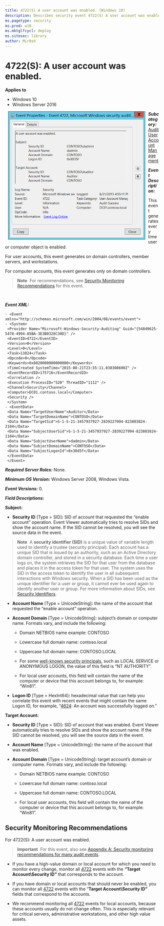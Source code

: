 ```yaml
---
title: 4722(S) A user account was enabled. (Windows 10)
description: Describes security event 4722(S) A user account was enabled.
ms.pagetype: security
ms.prod: w10
ms.mktglfcycl: deploy
ms.sitesec: library
author: Mir0sh
---
```


# 4722(S): A user account was enabled.

**Applies to**
-   Windows 10
-   Windows Server 2016


<img src="images/event-4722.png" alt="Event 4722 illustration" width="449" height="420" hspace="10" align="left" />

***Subcategory:***&nbsp;[Audit User Account Management](audit-user-account-management.md)

***Event Description:***

This event generates every time user or computer object is enabled.

For user accounts, this event generates on domain controllers, member servers, and workstations.

For computer accounts, this event generates only on domain controllers.

> **Note**&nbsp;&nbsp;For recommendations, see [Security Monitoring Recommendations](#security-monitoring-recommendations) for this event.

<br clear="all">

***Event XML:***
```
- <Event xmlns="http://schemas.microsoft.com/win/2004/08/events/event">
- <System>
 <Provider Name="Microsoft-Windows-Security-Auditing" Guid="{54849625-5478-4994-A5BA-3E3B0328C30D}" /> 
 <EventID>4722</EventID> 
 <Version>0</Version> 
 <Level>0</Level> 
 <Task>13824</Task> 
 <Opcode>0</Opcode> 
 <Keywords>0x8020000000000000</Keywords> 
 <TimeCreated SystemTime="2015-08-21T23:55:11.038308600Z" /> 
 <EventRecordID>175716</EventRecordID> 
 <Correlation /> 
 <Execution ProcessID="520" ThreadID="1112" /> 
 <Channel>Security</Channel> 
 <Computer>DC01.contoso.local</Computer> 
 <Security /> 
 </System>
- <EventData>
 <Data Name="TargetUserName">Auditor</Data> 
 <Data Name="TargetDomainName">CONTOSO</Data> 
 <Data Name="TargetSid">S-1-5-21-3457937927-2839227994-823803824-2104</Data> 
 <Data Name="SubjectUserSid">S-1-5-21-3457937927-2839227994-823803824-1104</Data> 
 <Data Name="SubjectUserName">dadmin</Data> 
 <Data Name="SubjectDomainName">CONTOSO</Data> 
 <Data Name="SubjectLogonId">0x30d5f</Data> 
 </EventData>
 </Event>

```

***Required Server Roles:*** None.

***Minimum OS Version:*** Windows Server 2008, Windows Vista.

***Event Versions:*** 0.

***Field Descriptions:***

**Subject:**

-   **Security ID** \[Type = SID\]**:** SID of account that requested the “enable account” operation. Event Viewer automatically tries to resolve SIDs and show the account name. If the SID cannot be resolved, you will see the source data in the event.

> **Note**&nbsp;&nbsp;A **security identifier (SID)** is a unique value of variable length used to identify a trustee (security principal). Each account has a unique SID that is issued by an authority, such as an Active Directory domain controller, and stored in a security database. Each time a user logs on, the system retrieves the SID for that user from the database and places it in the access token for that user. The system uses the SID in the access token to identify the user in all subsequent interactions with Windows security. When a SID has been used as the unique identifier for a user or group, it cannot ever be used again to identify another user or group. For more information about SIDs, see [Security Identifiers](https://msdn.microsoft.com/en-us/library/windows/desktop/aa379571(v=vs.85).aspx).

-   **Account Name** \[Type = UnicodeString\]**:** the name of the account that requested the “enable account” operation.

-   **Account Domain** \[Type = UnicodeString\]**:** subject’s domain or computer name. Formats vary, and include the following:

    -   Domain NETBIOS name example: CONTOSO

    -   Lowercase full domain name: contoso.local

    -   Uppercase full domain name: CONTOSO.LOCAL

    -   For some [well-known security principals](https://support.microsoft.com/en-us/kb/243330), such as LOCAL SERVICE or ANONYMOUS LOGON, the value of this field is “NT AUTHORITY”.

    -   For local user accounts, this field will contain the name of the computer or device that this account belongs to, for example: “Win81”.

-   **Logon ID** \[Type = HexInt64\]**:** hexadecimal value that can help you correlate this event with recent events that might contain the same Logon ID, for example, “[4624](event-4624.md): An account was successfully logged on.”

**Target Account:**

-   **Security ID** \[Type = SID\]**:** SID of account that was enabled. Event Viewer automatically tries to resolve SIDs and show the account name. If the SID cannot be resolved, you will see the source data in the event.

-   **Account Name** \[Type = UnicodeString\]**:** the name of the account that was enabled.

-   **Account Domain** \[Type = UnicodeString\]**:** target account’s domain or computer name. Formats vary, and include the following:

    -   Domain NETBIOS name example: CONTOSO

    -   Lowercase full domain name: contoso.local

    -   Uppercase full domain name: CONTOSO.LOCAL

    -   For local user accounts, this field will contain the name of the computer or device that this account belongs to, for example: “Win81”.

## Security Monitoring Recommendations

For 4722(S): A user account was enabled.

> **Important**&nbsp;&nbsp;For this event, also see [Appendix A: Security monitoring recommendations for many audit events](appendix-a-security-monitoring-recommendations-for-many-audit-events.md).

-   If you have a high-value domain or local account for which you need to monitor every change, monitor all [4722](event-4722.md) events with the **“Target Account\\Security ID”** that corresponds to the account.

-   If you have domain or local accounts that should never be enabled, you can monitor all [4722](event-4722.md) events with the “**Target Account\\Security ID”** fields that correspond to the accounts.

-   We recommend monitoring all [4722](event-4722.md) events for local accounts, because these accounts usually do not change often. This is especially relevant for critical servers, administrative workstations, and other high value assets.

